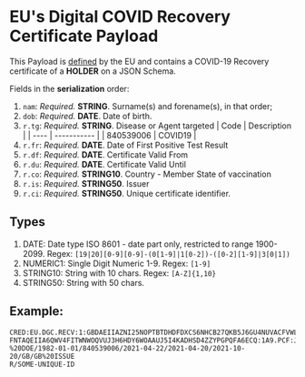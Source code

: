 # **EU's Digital COVID Recovery Certificate** Payload

This Payload is [defined](https://ec.europa.eu/health/sites/health/files/ehealth/docs/digital-green-certificates_dt-specifications_en.pdf) by the EU and contains a COVID-19 Recovery certificate of a **HOLDER** on a JSON Schema.

Fields in the **serialization** order:
1. `nam`: *Required.* **STRING**. Surname(s) and forename(s), in that order;
1. `dob`: *Required.* **DATE**. Date of birth. 
1. `r.tg`: *Required.* **STRING**. Disease or Agent targeted
    | Code | Description | 
    | ---- | ----------- |
    | 840539006 | COVID19 |
1. `r.fr`: *Required.* **DATE**. Date of First Positive Test Result
1. `r.df`: *Required.* **DATE**. Certificate Valid From
1. `r.du`: *Required.* **DATE**. Certificate Valid Until
1. `r.co`: *Required.* **STRING10**. Country - Member State of vaccination
1. `r.is`: *Required.* **STRING50**. Issuer
1. `r.ci`: *Required.* **STRING50**. Unique certificate identifier.

## Types

1. DATE: Date type ISO 8601 - date part only, restricted to range 1900-2099. Regex: `[19|20][0-9][0-9]-(0[1-9]|1[0-2])-([0-2][1-9]|3[0|1])`
1. NUMERIC1: Single Digit Numeric 1-9. Regex: `[1-9]`
1. STRING10: String with 10 chars. Regex: `[A-Z]{1,10}`
1. STRING50: String with 50 chars. 

## Example:
```
CRED:EU.DGC.RECV:1:GBDAEIIAZNI25NOPTBTDHDFDXCS6NHCB27QKB5J6GU4NUVACFVWLXCH
FNTAQEIIA6QWV4FITWNWOQVUJ3H6HDY6WOAAUJ5I4KADHSD4ZZYPGPQFA6ECQ:1A9.PCF:JOHN
%20DOE/1982-01-01/840539006/2021-04-22/2021-04-20/2021-10-20/GB/GB%20ISSUE
R/SOME-UNIQUE-ID
``` 